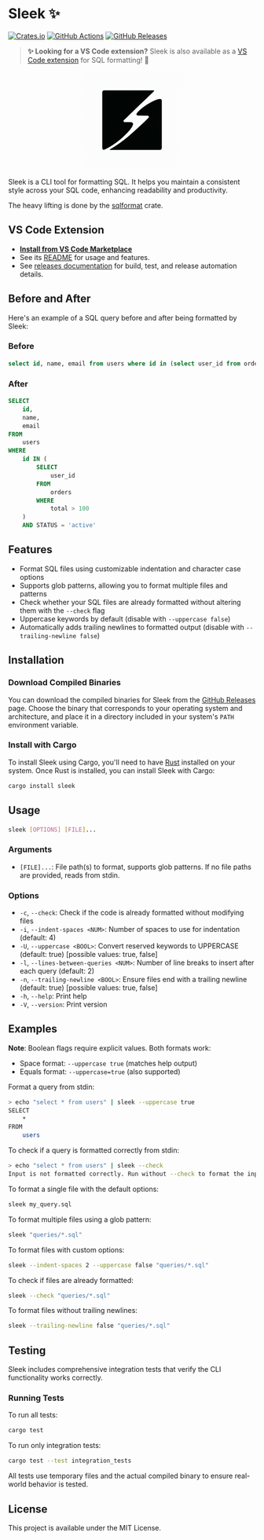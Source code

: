 # Sleek ✨

[![Crates.io](https://img.shields.io/crates/v/sleek.svg)](https://crates.io/crates/sleek)
[![GitHub Actions](https://github.com/nrempel/sleek/actions/workflows/rust.yml/badge.svg)](https://github.com/nrempel/sleek/actions)
[![GitHub Releases](https://img.shields.io/github/release/nrempel/sleek.svg)](https://github.com/nrempel/sleek/releases)

> **✨ Looking for a VS Code extension?**
> Sleek is also available as a [VS Code extension](https://marketplace.visualstudio.com/items?itemName=lucent.sleek-sql) for SQL formatting! 🚀

<p align="center">
  <img src="./sleek.png" alt="Sleek Logo" width="200" />
</p>

Sleek is a CLI tool for formatting SQL. It helps you maintain a consistent style
across your SQL code, enhancing readability and productivity.

The heavy lifting is done by the
[sqlformat](https://github.com/shssoichiro/sqlformat-rs) crate.

## VS Code Extension

- **[Install from VS Code Marketplace](https://marketplace.visualstudio.com/items?itemName=lucent.sleek-sql)**
- See its [README](./vscode-extension/README.md) for usage and features.
- See [releases documentation](./RELEASES.md) for build, test, and release automation details.

## Before and After

Here's an example of a SQL query before and after being formatted by Sleek:

### Before

```sql
select id, name, email from users where id in (select user_id from orders where total > 100) and status = 'active'
```

### After

```sql
SELECT
    id,
    name,
    email
FROM
    users
WHERE
    id IN (
        SELECT
            user_id
        FROM
            orders
        WHERE
            total > 100
    )
    AND STATUS = 'active'
```

## Features

- Format SQL files using customizable indentation and character case options
- Supports glob patterns, allowing you to format multiple files and patterns
- Check whether your SQL files are already formatted without altering them with
  the `--check` flag
- Uppercase keywords by default (disable with `--uppercase false`)
- Automatically adds trailing newlines to formatted output (disable with `--trailing-newline false`)

## Installation

### Download Compiled Binaries

You can download the compiled binaries for Sleek from the
[GitHub Releases](https://github.com/nrempel/sleek/releases) page. Choose the
binary that corresponds to your operating system and architecture, and place it
in a directory included in your system's `PATH` environment variable.

### Install with Cargo

To install Sleek using Cargo, you'll need to have
[Rust](https://www.rust-lang.org/tools/install) installed on your system. Once
Rust is installed, you can install Sleek with Cargo:

```bash
cargo install sleek
```

## Usage

```bash
sleek [OPTIONS] [FILE]...
```

### Arguments

- `[FILE]...`: File path(s) to format, supports glob patterns. If no file paths are provided, reads from stdin.

### Options

- `-c`, `--check`: Check if the code is already formatted without modifying files
- `-i`, `--indent-spaces <NUM>`: Number of spaces to use for indentation (default: 4)
- `-U`, `--uppercase <BOOL>`: Convert reserved keywords to UPPERCASE (default: true) [possible values: true, false]
- `-l`, `--lines-between-queries <NUM>`: Number of line breaks to insert after each query (default: 2)
- `-n`, `--trailing-newline <BOOL>`: Ensure files end with a trailing newline (default: true) [possible values: true, false]
- `-h`, `--help`: Print help
- `-V`, `--version`: Print version

## Examples

**Note**: Boolean flags require explicit values. Both formats work:

- Space format: `--uppercase true` (matches help output)
- Equals format: `--uppercase=true` (also supported)

Format a query from stdin:

```bash
> echo "select * from users" | sleek --uppercase true
SELECT
    *
FROM
    users
```

To check if a query is formatted correctly from stdin:

```bash
> echo "select * from users" | sleek --check
Input is not formatted correctly. Run without --check to format the input.
```

To format a single file with the default options:

```bash
sleek my_query.sql
```

To format multiple files using a glob pattern:

```bash
sleek "queries/*.sql"
```

To format files with custom options:

```bash
sleek --indent-spaces 2 --uppercase false "queries/*.sql"
```

To check if files are already formatted:

```bash
sleek --check "queries/*.sql"
```

To format files without trailing newlines:

```bash
sleek --trailing-newline false "queries/*.sql"
```

## Testing

Sleek includes comprehensive integration tests that verify the CLI functionality works correctly.

### Running Tests

To run all tests:

```bash
cargo test
```

To run only integration tests:

```bash
cargo test --test integration_tests
```

All tests use temporary files and the actual compiled binary to ensure real-world behavior is tested.

## License

This project is available under the MIT License.

